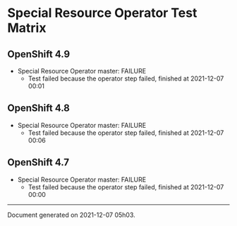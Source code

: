 
Special Resource Operator Test Matrix
=====================================

OpenShift 4.9
-------------



* Special Resource Operator master: FAILURE
  - Test failed because the operator step failed, finished at 2021-12-07 00:01

OpenShift 4.8
-------------



* Special Resource Operator master: FAILURE
  - Test failed because the operator step failed, finished at 2021-12-07 00:06

OpenShift 4.7
-------------



* Special Resource Operator master: FAILURE
  - Test failed because the operator step failed, finished at 2021-12-07 00:00

---
Document generated on 2021-12-07 05h03.
